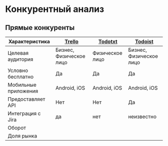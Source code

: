 # Конкурентный анализ

## Прямые конкуренты

| Характеристика       | [Trello](https://trello.com/) | [Todotxt](http://todotxt.org) | [Todoist](https://todoist.com/) |
|----------------------|-------------------------------|-------------------------------|---------------------------------|
| Целевая аудитория    | Бизнес, Физическое лицо       | Физическое лицо               | Бизнес, Физическое лицо         |
| Условно бесплатно    | Да                            | Да                            | Да                              |
| Мобильные приложения | Android, iOS                  | Android, iOS                  | Android, iOS                    |
| Предоставляет API    | Нет                           | Нет                           | Да                              |
| Интеграция с Jira    | да                            | нет                           | неизвестно                      |
| Оборот               |                               |                               |                                 |
| Доля рынка           |                               |                               |                                 |

